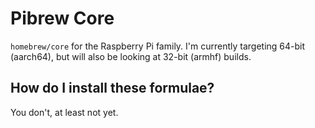 # Pibrew Core
`homebrew/core` for the Raspberry Pi family. I'm currently targeting 64-bit (aarch64), but will also be looking at 32-bit (armhf) builds.

## How do I install these formulae?

You don't, at least not yet.
